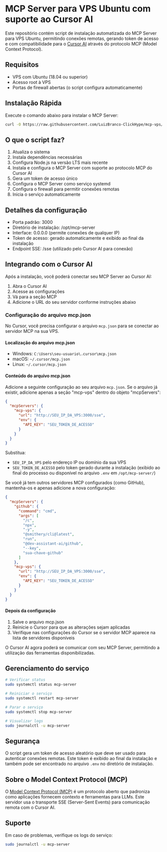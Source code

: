 # MCP Server para VPS Ubuntu com suporte ao Cursor AI

Este repositório contém script de instalação automatizada do MCP Server para VPS Ubuntu, permitindo conexões remotas, gerando token de acesso e com compatibilidade para o [Cursor AI](https://cursor.sh/) através do protocolo MCP (Model Context Protocol).

## Requisitos

- VPS com Ubuntu (18.04 ou superior)
- Acesso root à VPS
- Portas de firewall abertas (o script configura automaticamente)

## Instalação Rápida

Execute o comando abaixo para instalar o MCP Server:

```bash
curl -O https://raw.githubusercontent.com/LuizBranco-ClickHype/mcp-vps/main/install.sh && chmod +x install.sh && sudo ./install.sh
```

## O que o script faz?

1. Atualiza o sistema
2. Instala dependências necessárias
3. Configura Node.js na versão LTS mais recente
4. Instala e configura o MCP Server com suporte ao protocolo MCP do Cursor AI
5. Gera um token de acesso único
6. Configura o MCP Server como serviço systemd
7. Configura o firewall para permitir conexões remotas
8. Inicia o serviço automaticamente

## Detalhes da configuração

- Porta padrão: 3000
- Diretório de instalação: /opt/mcp-server
- Interface: 0.0.0.0 (permite conexões de qualquer IP)
- Token de acesso: gerado automaticamente e exibido ao final da instalação
- Endpoint SSE: /sse (utilizado pelo Cursor AI para conexão)

## Integrando com o Cursor AI

Após a instalação, você poderá conectar seu MCP Server ao Cursor AI:

1. Abra o Cursor AI
2. Acesse as configurações
3. Vá para a seção MCP
4. Adicione o URL do seu servidor conforme instruções abaixo

### Configuração do arquivo mcp.json

No Cursor, você precisa configurar o arquivo `mcp.json` para se conectar ao servidor MCP na sua VPS. 

#### Localização do arquivo mcp.json

- Windows: `C:\Users\seu-usuario\.cursor\mcp.json`
- macOS: `~/.cursor/mcp.json`
- Linux: `~/.cursor/mcp.json`

#### Conteúdo do arquivo mcp.json

Adicione a seguinte configuração ao seu arquivo `mcp.json`. Se o arquivo já existir, adicione apenas a seção "mcp-vps" dentro do objeto "mcpServers":

```json
{
  "mcpServers": {
    "mcp-vps": {
      "url": "http://SEU_IP_DA_VPS:3000/sse",
      "env": {
        "API_KEY": "SEU_TOKEN_DE_ACESSO"
      }
    }
  }
}
```

Substitua:
- `SEU_IP_DA_VPS` pelo endereço IP ou domínio da sua VPS
- `SEU_TOKEN_DE_ACESSO` pelo token gerado durante a instalação (exibido ao final do processo ou disponível no arquivo `.env` em `/opt/mcp-server/`)

Se você já tem outros servidores MCP configurados (como GitHub), mantenha-os e apenas adicione a nova configuração:

```json
{
  "mcpServers": {
    "github": {
      "command": "cmd",
      "args": [
        "/c",
        "npx",
        "-y",
        "@smithery/cli@latest",
        "run",
        "@dev-assistant-ai/github",
        "--key",
        "sua-chave-github"
      ]
    },
    "mcp-vps": {
      "url": "http://SEU_IP_DA_VPS:3000/sse",
      "env": {
        "API_KEY": "SEU_TOKEN_DE_ACESSO"
      }
    }
  }
}
```

#### Depois da configuração

1. Salve o arquivo mcp.json
2. Reinicie o Cursor para que as alterações sejam aplicadas
3. Verifique nas configurações do Cursor se o servidor MCP aparece na lista de servidores disponíveis

O Cursor AI agora poderá se comunicar com seu MCP Server, permitindo a utilização das ferramentas disponibilizadas.

## Gerenciamento do serviço

```bash
# Verificar status
sudo systemctl status mcp-server

# Reiniciar o serviço
sudo systemctl restart mcp-server

# Parar o serviço
sudo systemctl stop mcp-server

# Visualizar logs
sudo journalctl -u mcp-server
```

## Segurança

O script gera um token de acesso aleatório que deve ser usado para autenticar conexões remotas. Este token é exibido ao final da instalação e também pode ser encontrado no arquivo `.env` no diretório de instalação.

## Sobre o Model Context Protocol (MCP)

O [Model Context Protocol (MCP)](https://docs.cursor.com/context/model-context-protocol) é um protocolo aberto que padroniza como aplicações fornecem contexto e ferramentas para LLMs. Este servidor usa o transporte SSE (Server-Sent Events) para comunicação remota com o Cursor AI.

## Suporte

Em caso de problemas, verifique os logs do serviço:

```bash
sudo journalctl -u mcp-server
```